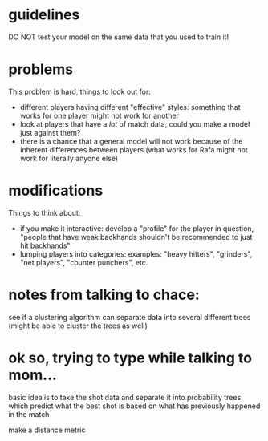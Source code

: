 # guidelines

DO NOT test your model on the same data that you used to train it!

# problems

This problem is hard, things to look out for:
- different players having different "effective" styles: something that works for one player might not work for another
- look at players that have a *lot* of match data, could you make a model just against them?
- there is a chance that a general model will not work because of the inherent differences between players (what works for Rafa might not work for literally anyone else)

# modifications

Things to think about:
- if you make it interactive: develop a "profile" for the player in question, "people that have weak backhands shouldn't be recommended to just hit backhands"
- lumping players into categories: examples: "heavy hitters", "grinders", "net players", "counter punchers", etc.

# notes from talking to chace:

see if a clustering algorithm can separate data into several different trees (might be able to cluster the trees as well)



# ok so, trying to type while talking to mom...

basic idea is to take the shot data and separate it into probability trees which predict what the best shot is based on what has previously happened in the match

make a distance metric 
